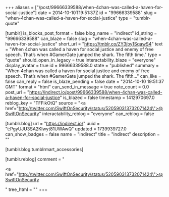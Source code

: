 +++
aliases = ["/post/99666339588/when-4chan-was-called-a-haven-for-social-justice"]
date = 2014-10-10T19:51:37Z
id = "99666339588"
slug = "when-4chan-was-called-a-haven-for-social-justice"
type = "tumblr-quote"

[tumblr]
is_blocks_post_format = false
blog_name = "indirect"
id_string = "99666339588"
can_blaze = false
slug = "when-4chan-was-called-a-haven-for-social-justice"
short_url = "https://tmblr.co/ZY3jby1SqawS4"
text = "When 4chan was called a haven for social justice and enemy of free speech. That&rsquo;s when #GamerGate jumped the shark. The fifth time."
type = "quote"
should_open_in_legacy = true
interactability_blaze = "everyone"
display_avatar = true
id = 99666339588.0
state = "published"
summary = "When 4chan was called a haven for social justice and enemy of free speech. That’s when #GamerGate jumped the shark. The fifth..."
can_like = false
can_reply = false
is_blaze_pending = false
date = "2014-10-10 19:51:37 GMT"
format = "html"
can_send_in_message = true
note_count = 0.0
post_url = "https://indirect.io/post/99666339588/when-4chan-was-called-a-haven-for-social-justice"
is_blazed = false
timestamp = 1412970697.0
reblog_key = "TFFikOtQ"
source = "<a href=\"http://twitter.com/SwiftOnSecurity/status/520590313732071424\">@SwiftOnSecurity</a>"
interactability_reblog = "everyone"
can_reblog = false

[tumblr.blog]
url = "https://indirect.io/"
uuid = "t:PgyUJU3SA2Klwyt81UWAwQ"
updated = 1739939727.0
can_show_badges = false
name = "indirect"
title = "indirect"
description = ""

[tumblr.blog.tumblrmart_accessories]

[tumblr.reblog]
comment = "<p><a href=\"http://twitter.com/SwiftOnSecurity/status/520590313732071424\">@SwiftOnSecurity</a></p>"
tree_html = ""
+++

